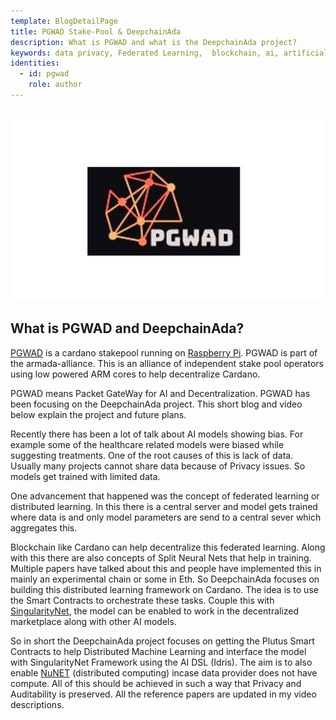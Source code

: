 ```yaml
---
template: BlogDetailPage
title: PGWAD Stake-Pool & DeepchainAda
description: What is PGWAD and what is the DeepchainAda project?
keywords: data privacy, Federated Learning,  blockchain, ai, artificial intelligence
identities:
  - id: pgwad
    role: author
---
```


##

![PGWAD](https://github.com/pgwadapool/poolpage/blob/main/logo.JPG?raw=true)

##

## What is PGWAD and DeepchainAda?

[PGWAD](/en/stake-pools/7e45a7e6ab3afcf99120e97aedf84e706e43d829ddc610ad667a85a3) is a cardano stakepool running on [Raspberry Pi](/en/identities/raspberrypi.md). PGWAD is part of the armada-alliance. This is an alliance of independent stake pool operators using low powered ARM cores to help decentralize Cardano.

PGWAD means Packet GateWay for AI and Decentralization. PGWAD has been focusing on the DeepchainAda project. This short blog and video below explain the project and future plans.

Recently there has been a lot of talk about AI models showing bias. For example some of the healthcare related models were biased while suggesting treatments. One of the root causes of this is lack of data. Usually many projects cannot share data because of Privacy issues. So models get trained with limited data.

One advancement that happened was the concept of federated learning or distributed learning. In this there is a central server and model gets trained where data is and only model parameters are send to a central sever which aggregates this.

Blockchain like Cardano can help decentralize this federated learning. Along with this there are also concepts of Split Neural Nets that help in training. Multiple papers have talked about this and people have implemented this in mainly an experimental chain or some in Eth. So DeepchainAda focuses on building this distributed learning framework on Cardano. The idea is to use the Smart Contracts to orchestrate these tasks. Couple this with [SingularityNet](/en/identities/singularitynet), the model can be enabled to work in the decentralized marketplace along with other AI models.

So in short the DeepchainAda project focuses on getting the Plutus Smart Contracts to help Distributed Machine Learning and interface the model with SingularityNet Framework using the AI DSL (Idris). The aim is to also enable [NuNET](/en/identities/nunet) (distributed computing) incase data provider does not have compute. All of this should be achieved in such a way that Privacy and Auditability is preserved. All the reference papers are updated in my video descriptions.

<YoutubeVideo url="https://www.youtube.com/watch?v=RhDvS8e7YLQ&t=1165s" />
